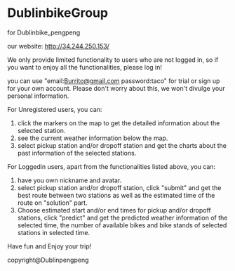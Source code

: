 # DublinbikeGroup
for Dublinbike_pengpeng

our website: http://34.244.250.153/

We only provide limited functionality to users who are not logged in, so if you want to enjoy all the functionalities, please log in!

you can use "email:Burrito@gmail.com password:taco" for trial or sign up for your own account. Please don't worry about this, we won't divulge your personal information.

For Unregistered users, you can:
1. click the markers on the map to get the detailed information about the selected station.
2. see the current weather information below the map.
3. select pickup station and/or dropoff station and get the charts about the past information of the selected stations.

For Loggedin users, apart from the functionalities listed above, you can:
1. have you own nickname and avatar.
2. select pickup station and/or dropoff station, click "submit" and get the best route between two stations as well as the estimated time of the route on "solution" part.
3. Choose estimated start and/or end times for pickup and/or dropoff stations, click "predict" and get the predicted weather information of the selected time, the number of available bikes and bike stands of selected stations in selected time.

Have fun and Enjoy your trip!

copyright@Dublinpengpeng
